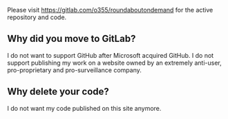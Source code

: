 Please visit https://gitlab.com/o355/roundaboutondemand for the active repository and code.

## Why did you move to GitLab?
I do not want to support GitHub after Microsoft acquired GitHub. I do not support publishing my work on a website owned by an extremely anti-user, pro-proprietary and pro-surveillance company.

## Why delete your code?
I do not want my code published on this site anymore.
